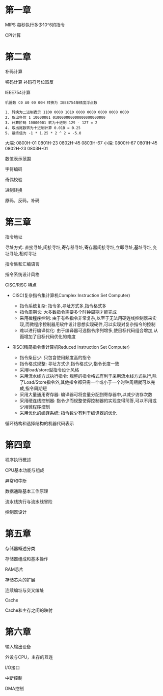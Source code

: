 # 第一章

MIPS 每秒执行多少10^6的指令

CPI计算

# 第二章

补码计算

移码计算 补码符号位取反

IEEE754计算

```
机器数 C0 A0 00 00H 转换为 IEEE754单精度浮点数

1. 转换为二进制表示 1100 0000 1010 0000 0000 0000 0000 0000
2. 取出各位 1 10000001 010000000000000000000000
3. 计算阶码 10000001 转为十进制 129 - 127 = 2
4. 取出尾数转为十进制计算 0.01B = 0.25
5. 最终值为 -1 * 1.25 * 2 ^ 2 = -5.0
```

大端:  0800H-01 0801H-23 0802H-45 0803H-67
小端:  0800H-67 0801H-45 0802H-23 0803H-01

数值表示范围

字符编码

奇偶校验

进制转换

原码，反码，补码

# 第三章

指令地址

寻址方式: 直接寻址,间接寻址,寄存器寻址,寄存器间接寻址,立即寻址,基址寻址,变址寻址,相对寻址

指令集和汇编语言

指令系统设计风格

CISC/RISC 特点

- CISC(复杂指令集计算机Complex Instruction Set Computer)
  - 指令系统复杂: 指令多,寻址方式多,指令格式多
  - 指令周期长: 大多数指令需要多个时钟周期才能完成
  - 采用微程序控制: 由于有些指令非常复杂,以至于无法用硬连线控制器来实现,而微程序控制器用软件设计思想实现硬件,可以实现对复杂指令的控制
  - 难以进行编译优化: 由于编译器可选指令序列增多,使目标代码组合增加,从而增加了目标代码优化的难度

- RISC(精简指令集计算机Reduced Instruction Set Computer)
  - 指令条目少: 只包含使用频度高的指令
  - 指令格式规整: 寻址方式少,指令格式少,指令长度一致
  - 采用load/store型指令设计风格
  - 采用流水线方式执行指令: 规整的指令格式有利于采用流水线方式执行,除了Load/Store指令外,其他指令都只需一个或小于一个时钟周期就可以完成,指令周期短
  - 采用大量通用寄存器: 编译器可将变量分配到寄存器中,以减少访存次数
  - 采用硬连线控制器: 指令少而规整使得控制器的实现变得简答,可以不用或少用微程序控制
  - 采用优化的编译系统: 指令数少有利于编译器的优化

循环结构和选择结构的机器代码表示

# 第四章

程序执行概述

CPU基本功能与组成

异常和中断

数据通路基本工作原理

流水线执行与流水线冒险

控制器设计

# 第五章

存储器概述分类

存储器组成和基本操作

RAM芯片

存储芯片的扩展

连续编址与交叉编址

Cache

Cache和主存之间的映射

# 第六章

输入输出设备

外设与CPU，主存的互连

I/O接口

中断控制

DMA控制